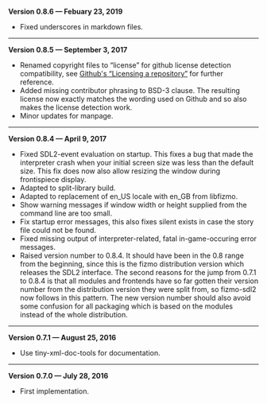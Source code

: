 


   **Version 0.8.6 — Febuary 23, 2019**

 - Fixed underscores in markdown files.

---


   **Version 0.8.5 — September 3, 2017**

 - Renamed copyright files to “license” for github license detection compatibility, see [Github's “Licensing a repository”](https://help.github.com/articles/licensing-a-repository/) for further reference.
 - Added missing contributor phrasing to BSD-3 clause. The resulting license now exactly matches the wording used on Github and so also makes the license detection work.
 - Minor updates for manpage.

---


   **Version 0.8.4 — April 9, 2017**

 - Fixed SDL2-event evaluation on startup. This fixes a bug that made the interpreter crash when your initial screen size was less than the default size. This fix does now also allow resizing the window during frontispiece display.
 - Adapted to split-library build.
 - Adapted to replacement of en\_US locale with en\_GB from libfizmo.
 - Show warning messages if window width or height supplied from the command line are too small.
 - Fix startup error messages, this also fixes silent exists in case the story file could not be found.
 - Fixed missing output of interpreter-related, fatal in-game-occuring error messages.
 - Raised version number to 0.8.4. It should have been in the 0.8 range from the beginning, since this is the fizmo distribution version which releases the SDL2 interface. The second reasons for the jump from 0.7.1 to 0.8.4 is that all modules and frontends have so far gotten their version number from the distribution version they were split from, so fizmo-sdl2 now follows in this pattern. The new version number should also avoid some confusion for all packaging which is based on the modules instead of the whole distribution.

---


   **Version 0.7.1 — August 25, 2016**

 - Use tiny-xml-doc-tools for documentation.

---


   **Version 0.7.0 — July 28, 2016**

 - First implementation.


